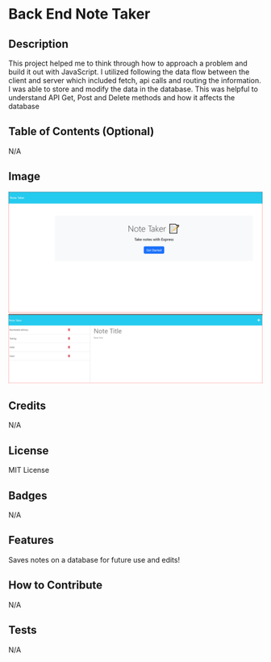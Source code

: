 # Back End Note Taker

## Description

This project helped me to think through how to approach a problem and build it out with JavaScript. I utilized following the data flow between the client and server which included fetch, api calls and routing the information. I was able to store and modify the data in the database. This was helpful to understand API Get, Post and Delete methods and how it affects the database

## Table of Contents (Optional)

N/A


## Image



![First Page](./Images/Website%201.PNG)
![Second Page](./Images/Website%202.PNG)




## Credits

N/A

## License

MIT License

## Badges

N/A

## Features

Saves notes on a database for future use and edits!

## How to Contribute

N/A

## Tests

N/A
